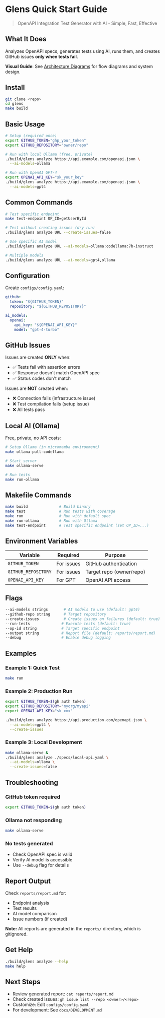 # Glens Quick Start Guide

> OpenAPI Integration Test Generator with AI - Simple, Fast, Effective

## What It Does

Analyzes OpenAPI specs, generates tests using AI, runs them, and creates GitHub issues **only when tests fail**.

**Visual Guide**: See [Architecture Diagrams](diagrams/ARCHITECTURE.md) for flow diagrams and system design.

## Install

```bash
git clone <repo>
cd glens
make build
```

## Basic Usage

```bash
# Setup (required once)
export GITHUB_TOKEN="ghp_your_token"
export GITHUB_REPOSITORY="owner/repo"

# Run with local Ollama (free, private)
./build/glens analyze https://api.example.com/openapi.json \
  --ai-models=ollama

# Run with OpenAI GPT-4
export OPENAI_API_KEY="sk_your_key"
./build/glens analyze https://api.example.com/openapi.json \
  --ai-models=gpt4
```

## Common Commands

```bash
# Test specific endpoint
make test-endpoint OP_ID=getUserById

# Test without creating issues (dry run)
./build/glens analyze URL --create-issues=false

# Use specific AI model
./build/glens analyze URL --ai-models=ollama:codellama:7b-instruct

# Multiple models
./build/glens analyze URL --ai-models=gpt4,ollama
```

## Configuration

Create `configs/config.yaml`:

```yaml
github:
  token: "${GITHUB_TOKEN}"
  repository: "${GITHUB_REPOSITORY}"

ai_models:
  openai:
    api_key: "${OPENAI_API_KEY}"
    model: "gpt-4-turbo"
```

## GitHub Issues

Issues are created **ONLY** when:

- ✅ Tests fail with assertion errors
- ✅ Response doesn't match OpenAPI spec
- ✅ Status codes don't match

Issues are **NOT** created when:

- ❌ Connection fails (infrastructure issue)
- ❌ Test compilation fails (setup issue)
- ❌ All tests pass

## Local AI (Ollama)

Free, private, no API costs:

```bash
# Setup Ollama (in micromamba environment)
make ollama-pull-codellama

# Start server
make ollama-serve

# Run tests
make run-ollama
```

## Makefile Commands

```bash
make build              # Build binary
make test               # Run tests with coverage
make run                # Run with default spec
make run-ollama         # Run with Ollama
make test-endpoint      # Test specific endpoint (set OP_ID=...)
```

## Environment Variables

| Variable            | Required   | Purpose                  |
| ------------------- | ---------- | ------------------------ |
| `GITHUB_TOKEN`      | For issues | GitHub authentication    |
| `GITHUB_REPOSITORY` | For issues | Target repo (owner/repo) |
| `OPENAI_API_KEY`    | For GPT    | OpenAI API access        |

## Flags

```bash
--ai-models strings       # AI models to use (default: gpt4)
--github-repo string      # Target repository
--create-issues           # Create issues on failures (default: true)
--run-tests              # Execute tests (default: true)
--op-id string           # Target specific endpoint
--output string          # Report file (default: reports/report.md)
--debug                  # Enable debug logging
```

## Examples

### Example 1: Quick Test

```bash
make run
```

### Example 2: Production Run

```bash
export GITHUB_TOKEN=$(gh auth token)
export GITHUB_REPOSITORY="myorg/myapi"
export OPENAI_API_KEY="sk_xxx"

./build/glens analyze https://api.production.com/openapi.json \
  --ai-models=gpt4 \
  --create-issues
```

### Example 3: Local Development

```bash
make ollama-serve &
./build/glens analyze ./specs/local-api.yaml \
  --ai-models=ollama \
  --create-issues=false
```

## Troubleshooting

### GitHub token required

```bash
export GITHUB_TOKEN=$(gh auth token)
```

### Ollama not responding

```bash
make ollama-serve
```

### No tests generated

- Check OpenAPI spec is valid
- Verify AI model is accessible
- Use `--debug` flag for details

## Report Output

Check `reports/report.md` for:

- Endpoint analysis
- Test results
- AI model comparison
- Issue numbers (if created)

**Note:** All reports are generated in the `reports/` directory, which is gitignored.

## Get Help

```bash
./build/glens analyze --help
make help
```

## Next Steps

- Review generated report: `cat reports/report.md`
- Check created issues: `gh issue list --repo <owner>/<repo>`
- Customize: Edit `configs/config.yaml`
- For development: See `docs/DEVELOPMENT.md`
